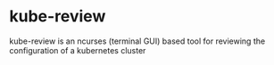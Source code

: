 # kube-review

kube-review is an ncurses (terminal GUI) based tool for reviewing the configuration of a kubernetes cluster